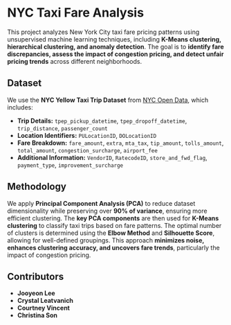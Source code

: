 # NYC Taxi Fare Analysis

This project analyzes New York City taxi fare pricing patterns using unsupervised machine learning techniques, including **K-Means clustering, hierarchical clustering, and anomaly detection**. The goal is to **identify fare discrepancies, assess the impact of congestion pricing, and detect unfair pricing trends** across different neighborhoods.

## Dataset  
We use the **NYC Yellow Taxi Trip Dataset** from [NYC Open Data](https://data.cityofnewyork.us/Transportation/2023-Yellow-Taxi-Trip-Data/4b4i-vvec/about_data), which includes:  
- **Trip Details:** `tpep_pickup_datetime`, `tpep_dropoff_datetime`, `trip_distance`, `passenger_count`  
- **Location Identifiers:** `PULocationID`, `DOLocationID`  
- **Fare Breakdown:** `fare_amount`, `extra`, `mta_tax`, `tip_amount`, `tolls_amount`, `total_amount`, `congestion_surcharge`, `airport_fee`  
- **Additional Information:** `VendorID`, `RatecodeID`, `store_and_fwd_flag`, `payment_type`, `improvement_surcharge`

## Methodology  
We apply **Principal Component Analysis (PCA)** to reduce dataset dimensionality while preserving over **90% of variance**, ensuring more efficient clustering. The **key PCA components** are then used for **K-Means clustering** to classify taxi trips based on fare patterns. The optimal number of clusters is determined using the **Elbow Method** and **Silhouette Score**, allowing for well-defined groupings. This approach **minimizes noise, enhances clustering accuracy, and uncovers fare trends**, particularly the impact of congestion pricing.

## Contributors  
- **Jooyeon Lee**  
- **Crystal Leatvanich**  
- **Courtney Vincent**  
- **Christina Son**
